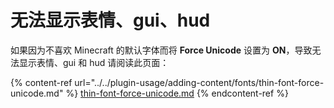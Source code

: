 # 无法显示表情、gui、hud

如果因为不喜欢 Minecraft 的默认字体而将 **Force Unicode** 设置为 **ON**，导致无法显示表情、gui 和 hud
请阅读此页面：

{% content-ref url="../../plugin-usage/adding-content/fonts/thin-font-force-unicode.md" %}
[thin-font-force-unicode.md](../../plugin-usage/adding-content/fonts/thin-font-force-unicode.md)
{% endcontent-ref %}
